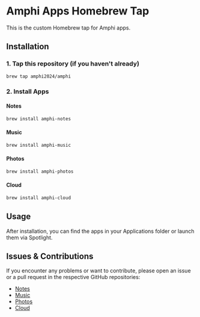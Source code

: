 # Amphi Apps Homebrew Tap

This is the custom Homebrew tap for Amphi apps.

## Installation

### 1. Tap this repository (if you haven't already)

```bash
brew tap amphi2024/amphi
```

### 2. Install Apps

#### Notes

```bash
brew install amphi-notes
```

#### Music

```bash
brew install amphi-music
```

#### Photos

```bash
brew install amphi-photos
```

#### Cloud

```bash
brew install amphi-cloud
```

## Usage

After installation, you can find the apps in your Applications folder or launch them via Spotlight.

## Issues & Contributions

If you encounter any problems or want to contribute, please open an issue or a pull request in the respective GitHub repositories:
- [Notes](https://github.com/amphi2024/notes)
- [Music](https://github.com/amphi2024/music)
- [Photos](https://github.com/amphi2024/photos)
- [Cloud](https://github.com/amphi2024/cloud)